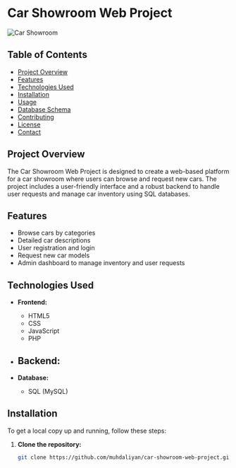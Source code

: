 # Car Showroom Web Project

![Car Showroom](https://img.freepik.com/free-photo/modern-car-driving-city_23-2151674270.jpg?t=st=1721846472~exp=1721850072~hmac=0757d35b0f296acbabf472aa4340bd63502f17f6af36e8005fbfeaa8f4122bcd&w=1480)

## Table of Contents
- [Project Overview](#project-overview)
- [Features](#features)
- [Technologies Used](#technologies-used)
- [Installation](#installation)
- [Usage](#usage)
- [Database Schema](#database-schema)
- [Contributing](#contributing)
- [License](#license)
- [Contact](#contact)

## Project Overview
The Car Showroom Web Project is designed to create a web-based platform for a car showroom where users can browse and request new cars. The project includes a user-friendly interface and a robust backend to handle user requests and manage car inventory using SQL databases.

## Features
- Browse cars by categories
- Detailed car descriptions
- User registration and login
- Request new car models
- Admin dashboard to manage inventory and user requests

## Technologies Used
- **Frontend:**
  - HTML5
  - CSS
  - JavaScript
  - PHP

- **Backend:**
   -

- **Database:**
  - SQL (MySQL)

## Installation
To get a local copy up and running, follow these steps:

1. **Clone the repository:**
   ```sh
   git clone https://github.com/muhdaliyan/car-showroom-web-project.git
